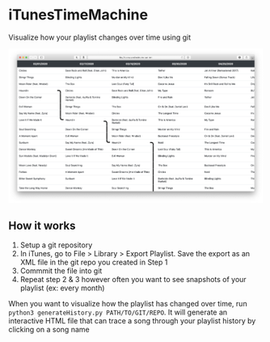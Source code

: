 # iTunesTimeMachine
Visualize how your playlist changes over time using git

![C++ Var Types](screenshot.png)

## How it works
  1. Setup a git repository
  2. In iTunes, go to File > Library > Export Playlist. Save the export as an XML file in the git repo you created in Step 1
  3. Commmit the file into git
  4. Repeat step 2 & 3 however often you want to see snapshots of your playlist (ex: every month)
  
  When you want to visualize how the playlist has changed over time, run `python3 generateHistory.py PATH/TO/GIT/REPO`. It will generate an interactive HTML file that can trace a song through your playlist history by clicking on a song name
